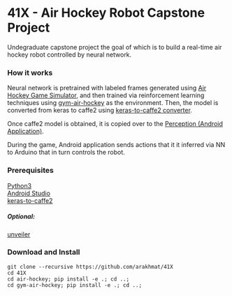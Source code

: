 # 41X - Air Hockey Robot Capstone Project
Undegraduate capstone project the goal of which is to build a real-time air hockey robot controlled by neural network.

### How it works
Neural network is pretrained with labeled frames generated using [Air Hockey Game Simulator](https://github.com/arakhmat/air-hockey), and then trained via reinforcement learning techniques using [gym-air-hockey](https://github.com/arakhmat/gym-air-hockey) as the environment. Then, the model is converted from keras to caffe2 using [keras-to-caffe2 converter](https://github.com/arakhmat/keras-to-caffe2). 

Once caffe2 model is obtained, it is copied over to the [Perception (Android Application)](https://github.com/arakhmat/perception). 

During the game, Android application sends actions that it it inferred via NN to Arduino that in turn controls the robot.
### Prerequisites
[Python3](https://www.anaconda.com/download/)  
[Android Studio](https://developer.android.com/studio/index.html)  
[keras-to-caffe2](https://github.com/arakhmat/keras-to-caffe2)  
##### Optional:
[unveiler](https://github.com/arakhmat/unveiler)
### Download and Install
```
git clone --recursive https://github.com/arakhmat/41X
cd 41X
cd air-hockey; pip install -e .; cd ..;
cd gym-air-hockey; pip install -e .; cd ..;
```
